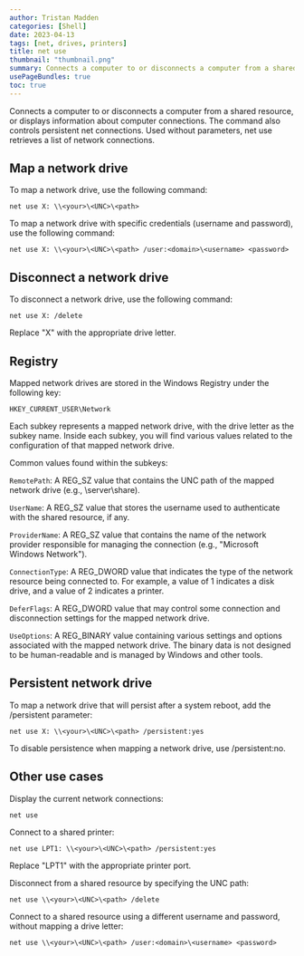 ```yaml
---
author: Tristan Madden
categories: [Shell]
date: 2023-04-13
tags: [net, drives, printers]
title: net use
thumbnail: "thumbnail.png"
summary: Connects a computer to or disconnects a computer from a shared resource, or displays information about computer connections. The command also controls persistent net connections. Used without parameters, net use retrieves a list of network connections.
usePageBundles: true
toc: true
---
```


Connects a computer to or disconnects a computer from a shared resource, or displays information about computer connections. The command also controls persistent net connections. Used without parameters, net use retrieves a list of network connections.

## Map a network drive
To map a network drive, use the following command:

```Shell
net use X: \\<your>\<UNC>\<path>
```
To map a network drive with specific credentials (username and password), use the following command:

```Shell
net use X: \\<your>\<UNC>\<path> /user:<domain>\<username> <password>
```

## Disconnect a network drive
To disconnect a network drive, use the following command:

```Shell
net use X: /delete
```
Replace "X" with the appropriate drive letter.

## Registry
Mapped network drives are stored in the Windows Registry under the following key:

```
HKEY_CURRENT_USER\Network
```

Each subkey represents a mapped network drive, with the drive letter as the subkey name.  Inside each subkey, you will find various values related to the configuration of that mapped network drive.

Common values found within the subkeys:

`RemotePath`: A REG_SZ value that contains the UNC path of the mapped network drive (e.g., \\server\share).

`UserName`: A REG_SZ value that stores the username used to authenticate with the shared resource, if any.

`ProviderName`: A REG_SZ value that contains the name of the network provider responsible for managing the connection (e.g., "Microsoft Windows Network").

`ConnectionType`: A REG_DWORD value that indicates the type of the network resource being connected to. For example, a value of 1 indicates a disk drive, and a value of 2 indicates a printer.

`DeferFlags`: A REG_DWORD value that may control some connection and disconnection settings for the mapped network drive.

`UseOptions`: A REG_BINARY value containing various settings and options associated with the mapped network drive. The binary data is not designed to be human-readable and is managed by Windows and other tools.

## Persistent network drive
To map a network drive that will persist after a system reboot, add the /persistent parameter:

```Shell
net use X: \\<your>\<UNC>\<path> /persistent:yes
```
To disable persistence when mapping a network drive, use /persistent:no.

## Other use cases
Display the current network connections:
```Shell
net use
```
Connect to a shared printer:
```Shell
net use LPT1: \\<your>\<UNC>\<path> /persistent:yes
```
Replace "LPT1" with the appropriate printer port.

Disconnect from a shared resource by specifying the UNC path:
```Shell
net use \\<your>\<UNC>\<path> /delete
```
Connect to a shared resource using a different username and password, without mapping a drive letter:

```Shell
net use \\<your>\<UNC>\<path> /user:<domain>\<username> <password>
```